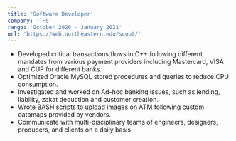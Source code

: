 ```yaml
---
title: 'Software Developer'
company: 'TPS'
range: 'October 2020 - January 2021'
url: 'https://web.northeastern.edu/scout/'
---
```


- Developed critical transactions flows in C++ following different mandates from various payment providers including Mastercard, VISA and CUP for different banks.
- Optimized Oracle MySQL stored procedures and queries to reduce CPU consumption.
- Investigated and worked on Ad-hoc banking issues, such as lending, liability, zakat deduction and customer creation.
- Wrote BASH scripts to upload images on ATM following custom datamaps provided by vendors.
- Communicate with multi-disciplinary teams of engineers, designers, producers, and clients on a daily basis
